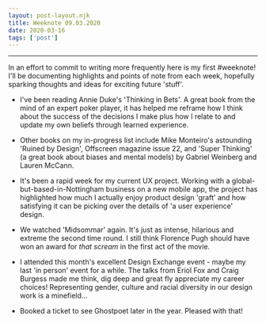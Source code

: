 ```yaml
---
layout: post-layout.njk 
title: Weeknote 09.03.2020
date: 2020-03-16
tags: ['post']
---
```


*****
<!-- Excerpt Start -->
In an effort to commit to writing more frequently here is my first #weeknote! I'll be documenting highlights and points of note from each week, hopefully sparking thoughts and ideas for exciting future 'stuff'. <!-- Excerpt End -->

- I've been reading Annie Duke's 'Thinking in Bets'. A great book from the mind of an expert poker player, it has helped me reframe how I think about the success of the decisions I make plus how I relate to and update my own beliefs through learned experience.

- Other books on my in-progress list include Mike Monteiro's astounding 'Ruined by Design', Offscreen magazine issue 22, and 'Super Thinking' (a great book about biases and mental models) by Gabriel Weinberg and Lauren McCann.

- It's been a rapid week for my current UX project. Working with a global-but-based-in-Nottingham business on a new mobile app, the project has highlighted how much I actually enjoy product design 'graft' and how satisfying it can be picking over the details of 'a user experience' design.

- We watched 'Midsommar' again. It's just as intense, hilarious and extreme the second time round. I still think Florence Pugh should have won an award for *that scream* in the first act of the movie.

- I attended this month's excellent Design Exchange event - maybe my last 'in person' event for a while. The talks from Eriol Fox and Craig Burgess made me think, dig deep and great fly appreciate my career choices! Representing gender, culture and racial diversity in our design work is a minefield...

- Booked a ticket to see Ghostpoet later in the year. Pleased with that!
